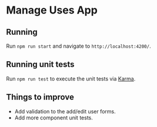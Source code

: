 # Manage Uses App

## Running

Run `npm run start` and navigate to `http://localhost:4200/`.

## Running unit tests

Run `npm run test` to execute the unit tests via [Karma](https://karma-runner.github.io).

## Things to improve
* Add validation to the add/edit user forms.
* Add more component unit tests.